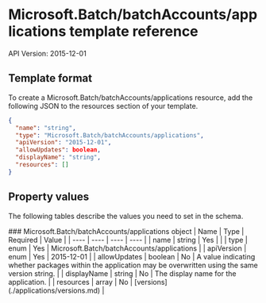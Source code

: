 # Microsoft.Batch/batchAccounts/applications template reference
API Version: 2015-12-01
## Template format

To create a Microsoft.Batch/batchAccounts/applications resource, add the following JSON to the resources section of your template.

```json
{
  "name": "string",
  "type": "Microsoft.Batch/batchAccounts/applications",
  "apiVersion": "2015-12-01",
  "allowUpdates": boolean,
  "displayName": "string",
  "resources": []
}
```
## Property values

The following tables describe the values you need to set in the schema.

<a id="Microsoft.Batch/batchAccounts/applications" />
### Microsoft.Batch/batchAccounts/applications object
|  Name | Type | Required | Value |
|  ---- | ---- | ---- | ---- |
|  name | string | Yes |  |
|  type | enum | Yes | Microsoft.Batch/batchAccounts/applications |
|  apiVersion | enum | Yes | 2015-12-01 |
|  allowUpdates | boolean | No | A value indicating whether packages within the application may be overwritten using the same version string. |
|  displayName | string | No | The display name for the application. |
|  resources | array | No | [versions](./applications/versions.md) |

